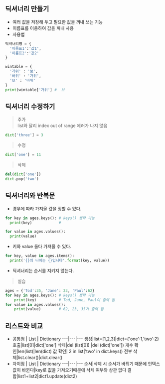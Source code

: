 ## 딕셔너리 만들기
+ 여러 값을 저장해 두고 필요한 값을 꺼내 쓰는 기능
+ 이름표를 이용하여 값을 꺼내 사용
+ 사용법
~~~ python
딕셔너리명 = {
  '이름표1':'값1',
  '이름표2':'값2'
}
~~~
~~~ python
wintable = {
  '가위' : '보',
  '바위' : '가위',
  '보' : '바위'
}
print(wintable['가위'] #  보   
~~~
 
## 딕셔너리 수정하기
> 추가  
list와 달리 index out of range 에러가 나지 않음  
```python
dict['three'] = 3
```
> 수정
```python
dict['one'] = 11
```
> 삭제
```python
del(dict['one'])
dict.pop('two')
```

## 딕셔너리와 반복문
+ 경우에 따라 가져올 값을 정할 수 있다.
```python
for key in ages.keys(): # keys() 생략 가능
  print(key)            #
```
```python
for value in ages.values():
  print(value)
```
+ 키와 value 둘다 가져올 수 있다.
```python
for key, value in ages.items():
  print('{}의 나이는 {}입니다'.format(key, value))
```
+ 딕셔너리는 순서를 지키지 않는다.
> 실습
```python
ages = {'Tod':35, 'Jane': 23, 'Paul':62}
for key in ages.keys(): # keys() 생략 가능  
    print(key)          # Tod, Jane, Paul이 출력 됨  
for value in ages.values():
    print(value)        # 62, 23, 35가 출력 됨  
```

 ## 리스트와 비교
 + 공통점
| List | Dictionary
---|---|---
생성|list=[1,2,3]|dict={'one':1,'two':2}
호출|list[0]|dict['one']
삭제|del (list[0]) |del (dict['one'])
개수 확인|len(list)|len(dict)
값 확인| 2 in list|'two' in dict.keys()
전부 삭제|list.clear()|dict.clear()
 + 차이점
| List | Dictionary
---|---|---
순서|삭제 시 순서가 바뀌기 때문에 인덱스 값이 바뀐다|key로 값을 가져오기때문에 삭제 여부와 상관 없다
결합|list1+list2|dict1.update(dict2)
